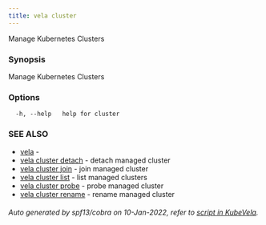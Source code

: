 ```yaml
---
title: vela cluster
---
```


Manage Kubernetes Clusters

### Synopsis

Manage Kubernetes Clusters

### Options

```
  -h, --help   help for cluster
```

### SEE ALSO

* [vela](vela)	 - 
* [vela cluster detach](vela_cluster_detach)	 - detach managed cluster
* [vela cluster join](vela_cluster_join)	 - join managed cluster
* [vela cluster list](vela_cluster_list)	 - list managed clusters
* [vela cluster probe](vela_cluster_probe)	 - probe managed cluster
* [vela cluster rename](vela_cluster_rename)	 - rename managed cluster

###### Auto generated by spf13/cobra on 10-Jan-2022, refer to [script in KubeVela](https://github.com/oam-dev/kubevela/tree/master/hack/docgen).
